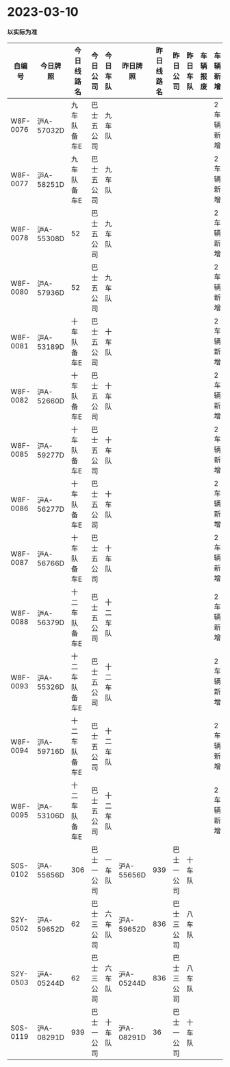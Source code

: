 # 2023-03-10

**以实际为准**

| 自编号      | 今日牌照      | 今日线路名   | 今日公司  | 今日车队 | 昨日牌照      | 昨日线路名 | 昨日公司  | 昨日车队 | 车辆报废 | 车辆新增  | 线路更改  | 车队更改  | 公司更改 | 牌照更改 |
|----------|-----------|---------|-------|------|-----------|-------|-------|------|------|-------|-------|-------|------|------|
| W8F-0076 | 沪A-57032D | 九车队备车E  | 巴士五公司 | 九车队  |           |       |       |      |      | 2车辆新增 |       |       |      |      |
| W8F-0077 | 沪A-58251D | 九车队备车E  | 巴士五公司 | 九车队  |           |       |       |      |      | 2车辆新增 |       |       |      |      |
| W8F-0078 | 沪A-55308D | 52      | 巴士五公司 | 九车队  |           |       |       |      |      | 2车辆新增 |       |       |      |      |
| W8F-0080 | 沪A-57936D | 52      | 巴士五公司 | 九车队  |           |       |       |      |      | 2车辆新增 |       |       |      |      |
| W8F-0081 | 沪A-53189D | 十车队备车E  | 巴士五公司 | 十车队  |           |       |       |      |      | 2车辆新增 |       |       |      |      |
| W8F-0082 | 沪A-52660D | 十车队备车E  | 巴士五公司 | 十车队  |           |       |       |      |      | 2车辆新增 |       |       |      |      |
| W8F-0085 | 沪A-59277D | 十车队备车E  | 巴士五公司 | 十车队  |           |       |       |      |      | 2车辆新增 |       |       |      |      |
| W8F-0086 | 沪A-56277D | 十车队备车E  | 巴士五公司 | 十车队  |           |       |       |      |      | 2车辆新增 |       |       |      |      |
| W8F-0087 | 沪A-56766D | 十车队备车E  | 巴士五公司 | 十车队  |           |       |       |      |      | 2车辆新增 |       |       |      |      |
| W8F-0088 | 沪A-56379D | 十二车队备车E | 巴士五公司 | 十二车队 |           |       |       |      |      | 2车辆新增 |       |       |      |      |
| W8F-0093 | 沪A-55326D | 十二车队备车E | 巴士五公司 | 十二车队 |           |       |       |      |      | 2车辆新增 |       |       |      |      |
| W8F-0094 | 沪A-59716D | 十二车队备车E | 巴士五公司 | 十二车队 |           |       |       |      |      | 2车辆新增 |       |       |      |      |
| W8F-0095 | 沪A-53106D | 十二车队备车E | 巴士五公司 | 十二车队 |           |       |       |      |      | 2车辆新增 |       |       |      |      |
| S0S-0102 | 沪A-55656D | 306     | 巴士一公司 | 一车队  | 沪A-55656D | 939   | 巴士一公司 | 十车队  |      |       | 3线路更改 | 4车队更改 |      |      |
| S2Y-0502 | 沪A-59652D | 62      | 巴士三公司 | 六车队  | 沪A-59652D | 836   | 巴士三公司 | 八车队  |      |       | 3线路更改 | 4车队更改 |      |      |
| S2Y-0503 | 沪A-05244D | 62      | 巴士三公司 | 六车队  | 沪A-05244D | 836   | 巴士三公司 | 八车队  |      |       | 3线路更改 | 4车队更改 |      |      |
| S0S-0119 | 沪A-08291D | 939     | 巴士一公司 | 十车队  | 沪A-08291D | 36    | 巴士一公司 | 十车队  |      |       | 3线路更改 |
